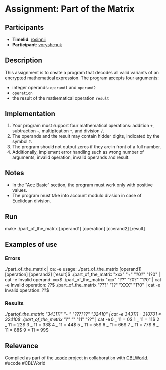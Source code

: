 # Assignment: Part of the Matrix

## Participants

- **Timelid**: [rosinnii](https://lms.khpi.ucode-connect.study/users/rosinnii)
- **Participant**: [voryshchuk](https://lms.khpi.ucode-connect.study/users/voryshchuk)

## Description

This assignment is to create a program that decodes all valid variants of an encrypted mathematical expression. The program accepts four arguments:

- integer operands: `operand1` and `operand2`
- `operation`
- the result of the mathematical operation `result`

## Implementation

1. Your program must support four mathematical operations: addition `+`, subtraction `-`, multiplication `*`, and division `/`.
2. The operands and the result may contain hidden digits, indicated by the symbol `?`.
3. The program should not output zeros if they are in front of a full number.
4. Additionally, implement error handling such as wrong number of arguments, invalid operation, invalid operands and result.

## Notes

- In the "Act: Basic" section, the program must work only with positive values.
- The program must take into account modulo division in case of Euclidean division.

## Run

make
./part_of_the_matrix [operand1] [operation] [operand2] [result]

## Examples of use

### Errors

./part_of_the_matrix | cat -e
usage: ./part_of_the_matrix [operand1] [operation] [operand2] [result]$
./part_of_the_matrix "xxx" "+" "?0?" "1?0" | cat -e
Invalid operand: xxx$
./part_of_the_matrix "xxx" "??" "?0?" "1?0" | cat -e
Invalid operation: ??$
./part_of_the_matrix "???" "??" "XXX" "1?0" | cat -e
Invalid operation: ??$

### Results

./part*of_the_matrix "343111" "- " "??????" "32410" | cat -e
343111 - 310701 = 32410$
./part_of_the_matrix "?" "*" "11" "??" | cat -e
0 _ 11 = 0$
1 _ 11 = 11$
2 _ 11 = 22$
3 _ 11 = 33$
4 _ 11 = 44$
5 \_ 11 = 55$
6 _ 11 = 66$
7 _ 11 = 77$
8 \_ 11 = 88$
9 \* 11 = 99$

## Relevance

Compiled as part of the [ucode](https://lms.khpi.ucode-connect.study/) project in collaboration with [CBLWorld](https://lms.khpi.ucode-connect.study/). #ucode #CBLWorld
